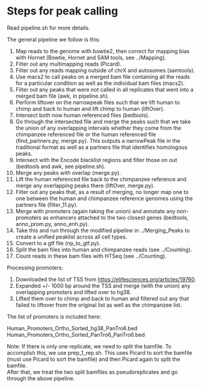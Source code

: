 # Steps for peak calling
Read pipeline.sh for more details.

The general pipeline we follow is this:
1. Map reads to the genome with bowtie2, then correct for mapping bias with Hornet (Bowtie, Hornet and SAM tools, see ../Mapping).
2. Filter out any multimapping reads (Picard).
3. Filter out any reads mapping outside of chrX and autosomes (samtools).
4. Use macs2 to call peaks on a merged bam file containing all the reads for a particular condition as well as the individual bam files (macs2).
5. Filter out any peaks that were not called in all replicates that went into a merged bam file (awk, in pipeline.sh).
6. Perform liftover on the narrowpeak files such that we lift human to chimp and back to human and lift chimp to human (liftOver).
7. Intersect both now human referenced files (bedtools).
8. Go through the intersected file and merge the peaks such that we take the union of any overlapping intervals whether they come from the chimpanzee referenced file or the human referenced file (find_partners.py, merge.py).
This outputs a narrowPeak file in the traditional format as well as a partners file that identifies homologous peaks.
9. Intersect with the Encode blacklist regions and filter those on out (bedtools and awk, see pipeline.sh).
10. Merge any peaks with overlap (merge.py).
11. Lift the human referenced file back to the chimpanzee reference and merge any overlapping peaks there (liftOver, merge.py).
12. Filter out any peaks that, as a result of merging, no longer map one to one between the human and chimpanzee reference genomes using the partners file (filter_11.py).
13. Merge with promoters (again taking the union) and annotate any non-promoters as enhancers attached to the two closest genes (bedtools, anno_prom.py, anno_enh.py).
14. Take this and run through the modified pipeline in ../Merging_Peaks to create a unified peaklist across all cell types.
15. Convert to a gtf file (np_to_gtf.py).
16. Split the bam files into human and chimpanzee reads (see ../Counting).
17. Count reads in these bam files with HTSeq (see ../Counting).

Processing promoters:
1. Downloaded the list of TSS from https://elifesciences.org/articles/19760.  
2. Expanded +/- 1000 bp around the TSS and merge (with the union) any overlapping promoters and lifted over to hg38.
3. Lifted them over to chimp and back to human and filtered out any that failed to liftover from the original list as well as the chimpanzee list.

The list of promoters is included here:

Human_Promoters_Ortho_Sorted_hg38_PanTro6.bed
Human_Promoters_Ortho_Sorted_PanTro6_PanTro6.bed

Note:
If there is only one replicate, we need to split the bamfile. 
To accomplish this, we use prep_1_rep.sh.
This uses Picard to sort the bamfile (must use Picard to sort the bamfile) and then Picard again to split the bamfile.  
After that, we treat the two split bamfiles as pseudoreplicates and go through the above pipeline.
